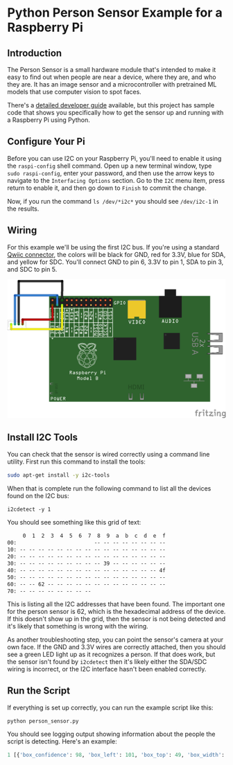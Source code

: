 # Python Person Sensor Example for a Raspberry Pi

## Introduction

The Person Sensor is a small hardware module that's intended to make it easy to
find out when people are near a device, where they are, and who they are. It has
an image sensor and a microcontroller with pretrained ML models that use
computer vision to spot faces. 

There's a [detailed developer guide](https://usfl.ink/ps_dev)
available, but this project has sample code that shows you specifically how to 
get the sensor up and running with a Raspberry Pi using Python.

## Configure Your Pi

Before you can use I2C on your Raspberry Pi, you'll need to enable it using the
`raspi-config` shell command. Open up a new terminal window, type
`sudo raspi-config`, enter your password, and then use the arrow keys to
navigate to the `Interfacing Options` section. Go to the `I2C` menu item, press
return to enable it, and then go down to `Finish` to commit the change.

Now, if you run the command `ls /dev/*i2c*` you should see `/dev/i2c-1` in the
results.

## Wiring

For this example we'll be using the first I2C bus. If you're using a standard
[Qwiic connector](https://www.sparkfun.com/qwiic), the colors will be black for 
GND, red for 3.3V, blue for SDA, and yellow for SDC. You'll connect GND to pin
6, 3.3V to pin 1, SDA to pin 3, and SDC to pin 5.

![Pi Wiring Diagram](pi_person_sensor_bb.png)

## Install I2C Tools

You can check that the sensor is wired correctly using a command line utility.
First run this command to install the tools:

```bash
sudo apt-get install -y i2c-tools
```

When that is complete run the following command to list all the devices found
on the I2C bus:

```
i2cdetect -y 1
```

You should see something like this grid of text:

```
     0  1  2  3  4  5  6  7  8  9  a  b  c  d  e  f
00:                         -- -- -- -- -- -- -- -- 
10: -- -- -- -- -- -- -- -- -- -- -- -- -- -- -- -- 
20: -- -- -- -- -- -- -- -- -- -- -- -- -- -- -- -- 
30: -- -- -- -- -- -- -- -- -- 39 -- -- -- -- -- -- 
40: -- -- -- -- -- -- -- -- -- -- -- -- -- -- -- 4f 
50: -- -- -- -- -- -- -- -- -- -- -- -- -- -- -- -- 
60: -- -- 62 -- -- -- -- -- -- -- -- -- -- -- -- -- 
70: -- -- -- -- -- -- -- --
```

This is listing all the I2C addresses that have been found. The important one
for the person sensor is 62, which is the hexadecimal address of the device. If
this doesn't show up in the grid, then the sensor is not being detected and it's
likely that something is wrong with the wiring.

As another troubleshooting step, you can point the sensor's camera at your own
face. If the GND and 3.3V wires are correctly attached, then you should see a
green LED light up as it recognizes a person. If that does work, but the sensor
isn't found by `i2cdetect` then it's likely either the SDA/SDC wiring is
incorrect, or the I2C interface hasn't been enabled correctly.

## Run the Script

If everything is set up correctly, you can run the example script like this:

```bash
python person_sensor.py
```

You should see logging output showing information about the people the script
is detecting. Here's an example:

```Python
1 [{'box_confidence': 98, 'box_left': 101, 'box_top': 49, 'box_width': 134, 'box_height': 103, 'id_confidence': 0, 'id': -1, 'is_facing': 0}]
```